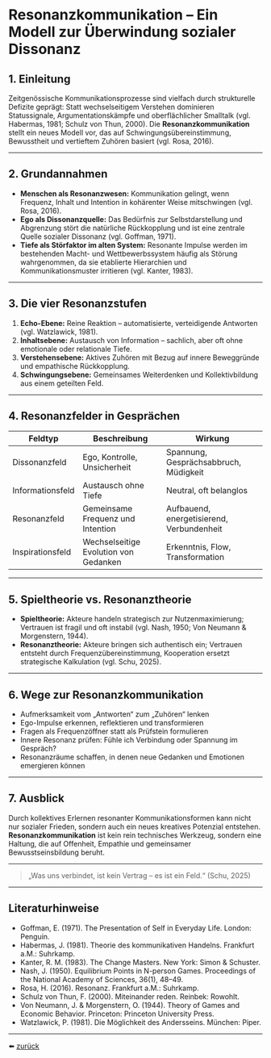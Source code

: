 # Resonanzkommunikation – Ein Modell zur Überwindung sozialer Dissonanz

## 1. Einleitung

Zeitgenössische Kommunikationsprozesse sind vielfach durch strukturelle Defizite geprägt: Statt wechselseitigem Verstehen dominieren Statussignale, Argumentationskämpfe und oberflächlicher Smalltalk (vgl. Habermas, 1981; Schulz von Thun, 2000). Die **Resonanzkommunikation** stellt ein neues Modell vor, das auf Schwingungsübereinstimmung, Bewusstheit und vertieftem Zuhören basiert (vgl. Rosa, 2016).

---

## 2. Grundannahmen

- **Menschen als Resonanzwesen:** Kommunikation gelingt, wenn Frequenz, Inhalt und Intention in kohärenter Weise mitschwingen (vgl. Rosa, 2016).
- **Ego als Dissonanzquelle:** Das Bedürfnis zur Selbstdarstellung und Abgrenzung stört die natürliche Rückkopplung und ist eine zentrale Quelle sozialer Dissonanz (vgl. Goffman, 1971).
- **Tiefe als Störfaktor im alten System:** Resonante Impulse werden im bestehenden Macht- und Wettbewerbssystem häufig als Störung wahrgenommen, da sie etablierte Hierarchien und Kommunikationsmuster irritieren (vgl. Kanter, 1983).

---

## 3. Die vier Resonanzstufen

1. **Echo-Ebene:** Reine Reaktion – automatisierte, verteidigende Antworten (vgl. Watzlawick, 1981).
2. **Inhaltsebene:** Austausch von Information – sachlich, aber oft ohne emotionale oder relationale Tiefe.
3. **Verstehensebene:** Aktives Zuhören mit Bezug auf innere Beweggründe und empathische Rückkopplung.
4. **Schwingungsebene:** Gemeinsames Weiterdenken und Kollektivbildung aus einem geteilten Feld.

---

## 4. Resonanzfelder in Gesprächen

| Feldtyp           | Beschreibung                                       | Wirkung                         |
|-------------------|----------------------------------------------------|---------------------------------|
| Dissonanzfeld     | Ego, Kontrolle, Unsicherheit                       | Spannung, Gesprächsabbruch, Müdigkeit   |
| Informationsfeld  | Austausch ohne Tiefe                               | Neutral, oft belanglos          |
| Resonanzfeld      | Gemeinsame Frequenz und Intention                  | Aufbauend, energetisierend, Verbundenheit |
| Inspirationsfeld  | Wechselseitige Evolution von Gedanken              | Erkenntnis, Flow, Transformation |

---

## 5. Spieltheorie vs. Resonanztheorie

- **Spieltheorie:** Akteure handeln strategisch zur Nutzenmaximierung; Vertrauen ist fragil und oft instabil (vgl. Nash, 1950; Von Neumann & Morgenstern, 1944).
- **Resonanztheorie:** Akteure bringen sich authentisch ein; Vertrauen entsteht durch Frequenzübereinstimmung, Kooperation ersetzt strategische Kalkulation (vgl. Schu, 2025).

---

## 6. Wege zur Resonanzkommunikation

- Aufmerksamkeit vom „Antworten“ zum „Zuhören“ lenken
- Ego-Impulse erkennen, reflektieren und transformieren
- Fragen als Frequenzöffner statt als Prüfstein formulieren
- Innere Resonanz prüfen: Fühle ich Verbindung oder Spannung im Gespräch?
- Resonanzräume schaffen, in denen neue Gedanken und Emotionen emergieren können

---

## 7. Ausblick

Durch kollektives Erlernen resonanter Kommunikationsformen kann nicht nur sozialer Frieden, sondern auch ein neues kreatives Potenzial entstehen. **Resonanzkommunikation** ist kein rein technisches Werkzeug, sondern eine Haltung, die auf Offenheit, Empathie und gemeinsamer Bewusstseinsbildung beruht.

---

> „Was uns verbindet, ist kein Vertrag – es ist ein Feld.“ (Schu, 2025)

---

## Literaturhinweise

- Goffman, E. (1971). The Presentation of Self in Everyday Life. London: Penguin.
- Habermas, J. (1981). Theorie des kommunikativen Handelns. Frankfurt a.M.: Suhrkamp.
- Kanter, R. M. (1983). The Change Masters. New York: Simon & Schuster.
- Nash, J. (1950). Equilibrium Points in N-person Games. Proceedings of the National Academy of Sciences, 36(1), 48–49.
- Rosa, H. (2016). Resonanz. Frankfurt a.M.: Suhrkamp.
- Schulz von Thun, F. (2000). Miteinander reden. Reinbek: Rowohlt.
- Von Neumann, J. & Morgenstern, O. (1944). Theory of Games and Economic Behavior. Princeton: Princeton University Press.
- Watzlawick, P. (1981). Die Möglichkeit des Andersseins. München: Piper.

---
 
⬅️ [zurück](../../../README.md)